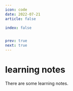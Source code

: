 ```yaml
---
icon: code
date: 2022-07-21
article: false

index: false


prev: true
next: true
---
```


# learning notes
There are some learning notes.